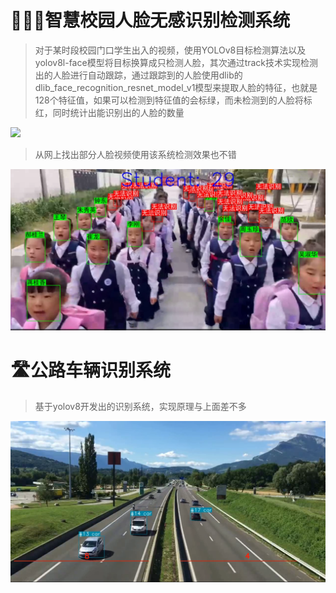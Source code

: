 # 🏫🧑‍🎓智慧校园人脸无感识别检测系统

>  对于某时段校园门口学生出入的视频，使用YOLOv8目标检测算法以及yolov8l-face模型将目标换算成只检测人脸，其次通过track技术实现检测出的人脸进行自动跟踪，通过跟踪到的人脸使用dlib的dlib_face_recognition_resnet_model_v1模型来提取人脸的特征，也就是128个特征值，如果可以检测到特征值的会标绿，而未检测到的人脸将标红，同时统计出能识别出的人脸的数量

![](img/1.png)

> 从网上找出部分人脸视频使用该系统检测效果也不错

![](img/2.png)

# 🛣️公路车辆识别系统 

> 基于yolov8开发出的识别系统，实现原理与上面差不多

![](img/3.png)
